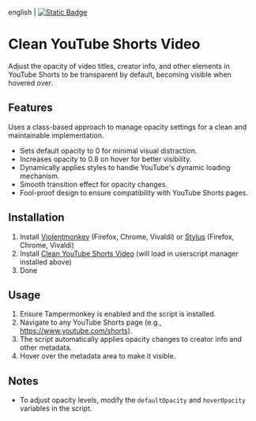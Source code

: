 english | [![Static Badge](https://img.shields.io/badge/lang-zh_tw-green)](https://github.com/Max46656/EverythingInGreasyFork/tree/main/%E7%BE%8E%E8%A7%80/Clean%20YT%20Shorts%20Video/README.zh-Hant.md)

# Clean YouTube Shorts Video

Adjust the opacity of video titles, creator info, and other elements in YouTube Shorts to be transparent by default, becoming visible when hovered over.

## Features
Uses a class-based approach to manage opacity settings for a clean and maintainable implementation.
* Sets default opacity to 0 for minimal visual distraction.
* Increases opacity to 0.8 on hover for better visibility.
* Dynamically applies styles to handle YouTube's dynamic loading mechanism.
* Smooth transition effect for opacity changes.
* Fool-proof design to ensure compatibility with YouTube Shorts pages.

## Installation
1. Install [Violentmonkey](https://github.com/violentmonkey/violentmonkey) (Firefox, Chrome, Vivaldi) or [Stylus](https://github.com/openstyles/stylus) (Firefox, Chrome, Vivaldi)
2. Install [Clean YouTube Shorts Video](https://greasyfork.org/zh-TW/scripts/546510-%E4%B9%BE%E6%B7%A8%E7%9A%84youtube-shorts%E5%BD%B1%E7%89%87) (will load in userscript manager installed above)
3. Done

## Usage
1. Ensure Tampermonkey is enabled and the script is installed.
2. Navigate to any YouTube Shorts page (e.g., https://www.youtube.com/shorts).
3. The script automatically applies opacity changes to creator info and other metadata.
4. Hover over the metadata area to make it visible.

## Notes
* To adjust opacity levels, modify the `defaultOpacity` and `hoverOpacity` variables in the script.
